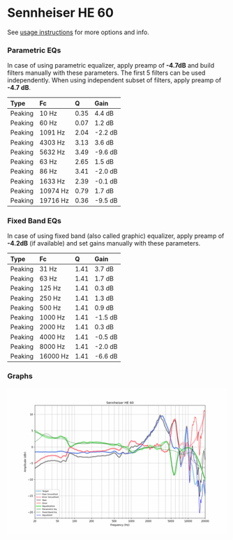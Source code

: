 # Sennheiser HE 60
See [usage instructions](https://github.com/jaakkopasanen/AutoEq#usage) for more options and info.

### Parametric EQs
In case of using parametric equalizer, apply preamp of **-4.7dB** and build filters manually
with these parameters. The first 5 filters can be used independently.
When using independent subset of filters, apply preamp of **-4.7 dB**.

| Type    | Fc       |    Q | Gain    |
|:--------|:---------|:-----|:--------|
| Peaking | 10 Hz    | 0.35 | 4.4 dB  |
| Peaking | 60 Hz    | 0.07 | 1.2 dB  |
| Peaking | 1091 Hz  | 2.04 | -2.2 dB |
| Peaking | 4303 Hz  | 3.13 | 3.6 dB  |
| Peaking | 5632 Hz  | 3.49 | -9.6 dB |
| Peaking | 63 Hz    | 2.65 | 1.5 dB  |
| Peaking | 86 Hz    | 3.41 | -2.0 dB |
| Peaking | 1633 Hz  | 2.39 | -0.1 dB |
| Peaking | 10974 Hz | 0.79 | 1.7 dB  |
| Peaking | 19716 Hz | 0.36 | -9.5 dB |

### Fixed Band EQs
In case of using fixed band (also called graphic) equalizer, apply preamp of **-4.2dB**
(if available) and set gains manually with these parameters.

| Type    | Fc       |    Q | Gain    |
|:--------|:---------|:-----|:--------|
| Peaking | 31 Hz    | 1.41 | 3.7 dB  |
| Peaking | 63 Hz    | 1.41 | 1.7 dB  |
| Peaking | 125 Hz   | 1.41 | 0.3 dB  |
| Peaking | 250 Hz   | 1.41 | 1.3 dB  |
| Peaking | 500 Hz   | 1.41 | 0.9 dB  |
| Peaking | 1000 Hz  | 1.41 | -1.5 dB |
| Peaking | 2000 Hz  | 1.41 | 0.3 dB  |
| Peaking | 4000 Hz  | 1.41 | -0.5 dB |
| Peaking | 8000 Hz  | 1.41 | -2.0 dB |
| Peaking | 16000 Hz | 1.41 | -6.6 dB |

### Graphs
![](./Sennheiser%20HE%2060.png)